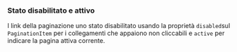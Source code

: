 ### Stato disabilitato e attivo

I link della paginazione uno stato disabilitato usando la proprietà `disabled`sul `PaginationItem` per i collegamenti che appaiono non cliccabili e `active` per indicare la pagina attiva corrente.

<!-- STORY -->